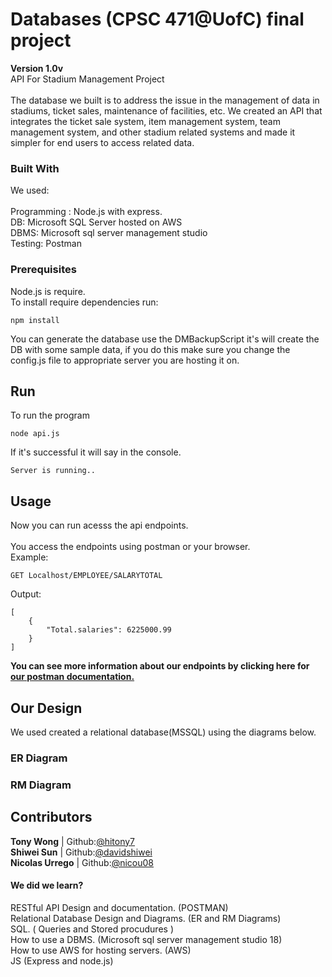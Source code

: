 # Databases (CPSC 471@UofC) final project 
**Version 1.0v** \
API For Stadium Management Project<br/>
<br/>
The database we built is to address the issue in the management of data in stadiums, ticket sales, maintenance of facilities, etc. We created an API that integrates the ticket sale system, item management system, team management system, and other stadium related systems and made it simpler for end users to access related data.


### Built With
We used:\
\
Programming : Node.js with express.\
DB: Microsoft SQL Server hosted on AWS\
DBMS: Microsoft sql server management studio\
Testing: Postman

### Prerequisites

Node.js is require.\
To install require dependencies run:

```
npm install
```

You can generate the database use the DMBackupScript it's will create the DB with some sample data, if you do this make sure you change the config.js file to appropriate server you are hosting it on.

## Run 

To run the program

```
node api.js
```

If it's successful it will say in the console. 

```
Server is running..
``` 

## Usage

Now you can run acesss the api endpoints.\
\
You access the endpoints using postman or your browser.\
Example:
```
GET Localhost/EMPLOYEE/SALARYTOTAL
```
Output:
```
[
    {
        "Total.salaries": 6225000.99
    }
]
```
**You can see more information about our endpoints by clicking here for [our postman documentation.](https://documenter.getpostman.com/view/11109555/Szf52oX8?version=latest)**

## Our Design
We used created a relational database(MSSQL) using the diagrams below.


### ER Diagram



### RM Diagram



## Contributors

**Tony Wong**      | Github:[@hitony7](https://github.com/hitony7) \
**Shiwei Sun**     | Github:[@davidshiwei](https://github.com/davidshiwei) \
**Nicolas Urrego** | Github:[@nicou08](https://github.com/nicou08) 

#### We did we learn? 

RESTful API Design and documentation.  (POSTMAN) \
Relational Database Design and Diagrams.  (ER and RM Diagrams) \
SQL.  ( Queries and Stored procudures ) \
How to use a DBMS.  (Microsoft sql server management studio 18) \
How to use AWS for hosting servers.  (AWS) \
JS  (Express and node.js)









